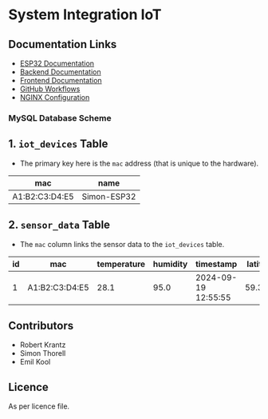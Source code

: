# System Integration IoT

## Documentation Links

- [ESP32 Documentation](./esp32/README.md)
- [Backend Documentation](./backend/README.md)
- [Frontend Documentation](./frontend/README.md)
- [GitHub Workflows](./.github/workflows/README.md)
- [NGINX Configuration](./nginx/README.md)

### MySQL Database Scheme

## 1. `iot_devices` Table

- The primary key here is the `mac` address (that is unique to the hardware).

| mac            | name        |
| -------------- | ----------- |
| A1:B2:C3:D4:E5 | Simon-ESP32 |

## 2. `sensor_data` Table

- The `mac` column links the sensor data to the `iot_devices` table.

| id  | mac            | temperature | humidity | timestamp           | latitude | longitude |
| --- | -------------- | ----------- | -------- | ------------------- | -------- | --------- |
| 1   | A1:B2:C3:D4:E5 | 28.1        | 95.0     | 2024-09-19 12:55:55 | 59.3293  | 18.0686   |

## Contributors

- Robert Krantz
- Simon Thorell
- Emil Kool

## Licence

As per licence file.
